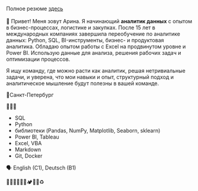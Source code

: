 Полное резюме [здесь](https://github.com/Arrinna/arrinna/blob/main/CV_Arrinna.md)
<br>
<br>
👋 Привет! Меня зовут Арина. Я начинающий **аналитик данных** с опытом в бизнес-процессах, логистике и закупках. После 15 лет в международных компаниях завершила переобучение по аналитике данных: Python, SQL, BI-инструменты, бизнес- и продуктовая аналитика. Обладаю опытом работы с Excel на продвинутом уровне и Power BI. Использую данные для анализа, решения рабочих задач и оптимизации процессов.

Я ищу команду, где можно расти как аналитик, решая нетривиальные задачи, и уверена, что мои навыки и опыт, структурный подход и аналитическое мышление будут полезны в вашей команде.

📍Санкт-Петербург

👩🏻‍💻
- SQL
- Python
- библиотеки (Pandas, NumPy, Matplotlib, Seaborn, sklearn)
- Power BI, Tableau
- Excel, VBA
- Markdown
- Git, Docker

🗣 English (C1), Deutsch (B1)




🏃🏻‍♀🏄🏻‍♀🏕🥾🎾♻


<!--
**Arrinna/arrinna** is a ✨ _special_ ✨ repository because its `README.md` (this file) appears on your GitHub profile.

Here are some ideas to get you started:

- 🔭 I’m currently working on ...
- 🌱 I’m currently learning ...
- 👯 I’m looking to collaborate on ...
- 🤔 I’m looking for help with ...
- 💬 Ask me about ...
- 📫 How to reach me: ...
- 😄 Pronouns: ...
- ⚡ Fun fact: ...
-->
